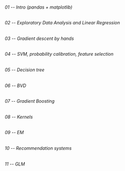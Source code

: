 ###### 01 -- Intro (pandas + matplotlib)
###### 02 -- Exploratory Data Analysis and Linear Regression
###### 03 -- Gradient descent by hands
###### 04 -- SVM, probability calibration, feature selection
###### 05 -- Decision tree
###### 06 -- BVD
###### 07 -- Gradient Boosting
###### 08 -- Kernels
###### 09 -- EM
###### 10 -- Recommendation systems
###### 11 -- GLM

